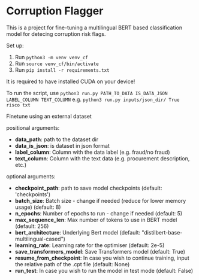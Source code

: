# Corruption Flagger
This is a project for fine-tuning  a multilingual BERT based classification model for detecing corruption risk flags.

Set up:
1.  Run  `python3 -m venv venv_cf`
2.  Run `source venv_cf/bin/activate`
3.  Run `pip install -r requirements.txt`

It is required to have installed CUDA on your device!

To run the script, use
`python3 run.py PATH_TO_DATA IS_DATA_JSON LABEL_COLUMN TEXT_COLUMN`
e.g. `python3 run.py inputs/json_dir/ True risco txt`


Finetune using an external dataset

positional arguments:
  * **data_path**:             path to the dataset dir
  * **data_is_json**:           is dataset in json format
  * **label_column**:           Column with the data label (e.g. fraud/no fraud)
  * **text_column**:            Column with the text data (e.g. procurement description, etc.)

optional arguments:
  * **checkpoint_path**: path to save model checkpoints (default: 'checkpoints')
  * **batch_size**:  Batch size - change if needed (reduce for lower memory usage) (default: 8)
  * **n_epochs**:  Number of epochs to run - change if needed (default: 5)
  * **max_sequence_len**: Max number of tokens to use in BERT model (default: 256)
  * **bert_architecture**: Underlying Bert model (default: "distilbert-base-multilingual-cased")
  * **learning_rate**: Learning rate for the optimiser (default: 2e-5)
  * **save_transformers_model**: Save Transformers model (default: True)
  * **resume_from_checkpoint**: In case you wish to continue training, input the relative path of the .cpt file (default: None)
  * **run_test**: In case you wish to run the model in test mode (default: False)